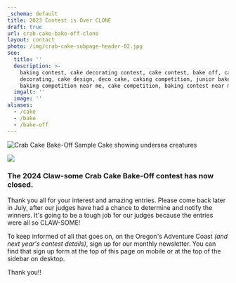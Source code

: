 ```yaml
---
_schema: default
title: 2023 Contest is Over CLONE
draft: true
url: crab-cake-bake-off-clone
layout: contact
photo: /img/crab-cake-subpage-header-02.jpg
seo:
  title: ''
  description: >-
    baking contest, cake decorating contest, cake contest, bake off, cake
    decorating, cake design, deco cake, caking competition, junior bake off,
    baking competition near me, cake competition, baking contest near me
  imgalt: ''
  image: ''
aliases:
  - /cake
  - /bake
  - /bake-off
---
```

![Crab Cake Bake-Off Sample Cake showing undersea creatures](/img/gwen-cake-two-version-01.jpg)

![](/img/crab-cake-bake-off-2nd-annual-log.jpg)

###

### The 2024 Claw-some Crab Cake Bake-Off contest has now closed. 

Thank you all for your interest and amazing entries. Please come back later in July, after our judges have had a chance to determine and notify the winners. It's going to be a tough job for our judges because the entries were all so CLAW-SOME!

To keep informed of all that goes on, on the Oregon's Adventure Coast *(and next year's contest details)*, sign up for our monthly newsletter. You can find that sign up form at the top of this page on mobile or at the top of the sidebar on desktop.

Thank you!!